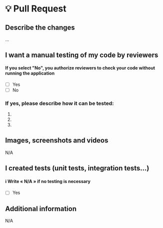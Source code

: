 # 💡 Pull Request

## Describe the changes

...

## I want a manual testing of my code by reviewers
#### If you select "No", you authorize reviewers to check your code without running the application

- [ ] Yes
- [ ] No

### If yes, please describe how it can be tested:

1.
2.
3.

## Images, screenshots and videos

N/A

## I created tests (unit tests, integration tests...)

#### ℹ️ Write « N/A » if no testing is necessary

- [ ] Yes

## Additional information

N/A
